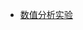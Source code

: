 - [数值分析实验](https://github.com/19020011038/OUC-HomeWork/tree/main/%E6%95%B0%E5%80%BC%E5%88%86%E6%9E%90/%E5%AE%9E%E9%AA%8C)

